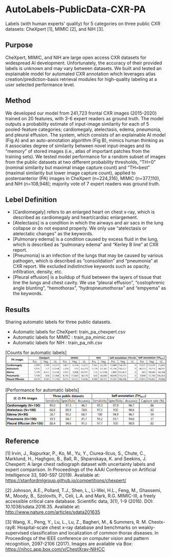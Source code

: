 # AutoLabels-PublicData-CXR-PA
Labels (with human experts' quality) for 5 categories on three public CXR datasets: CheXpert [1], MIMIC [2], and NIH [3]. 


## Purpose
CheXpert, MIMIC, and NIH are large open access CXR datasets for widespread AI development. Unfortunately, the accuracy of their provided labels is unknown and may vary between datasets. We built and tested an explainable model for automated CXR annotation which leverages atlas creation/prediction-basis retrieval modules for high-quality labeling at a user selected performance level.


## Method
We developed our model from 241,723 frontal CXR images (2015-2020) trained on 20 features, with 3-6 expert readers as ground truth. The model outputs a probability estimate of input-image similarity for each of 5 pooled-feature categories; cardiomegaly, atelectasis, edema, pneumonia, and pleural effusion. The system, which consists of an explainable AI model (Fig A) and an auto-annotation algorithm (Fig B), mimics human thinking as it associates degree of similarity between novel input-images and its “memory” of stored images (i.e., atlas of important patches from the training sets). We tested model performance for a random subset of images from the public datasets at two different probability thresholds, “TH=0” (nominal similarity but maximal image capture count) and “TH=best” (maximal similarity but lower image capture count), applied to posteroanterior (PA) images in CheXpert (n=224,316), MIMIC (n=377,110), and NIH (n=108,948); majority vote of 7 expert readers was ground truth.


## Lebel Definition
* [Cardiomegaly] refers to an enlarged heart on chest x-ray, which is described as cardiomegaly and heart/cardiac enlargement.
* [Atelectasis] is a condition in which the airways and air sacs in the lung collapse or do not expand properly. We only use “atelectasis or atelectatic changes” as the keywords.
* [Pulmonary edema] is a condition caused by excess fluid in the lung, which is described as “pulmonary edema” and “Kerley B line” at CXR report.
* [Pneumonia] is an infection of the lungs that may be caused by various pathogen, which is described as “consolidation” and “pneumonia” at CXR report. We excluded indistinctive keywords such as opacity, infiltration, density, etc.  
* [Pleural effusion] is a buildup of fluid between the layers of tissue that line the lungs and chest cavity. We use “pleural effusion”, “costophrenic angle blunting”, “hemothorax”, “hydropneumothorax” and “empyema” as the keywords. 


## Results
Sharing automatic labels for three public datasets.
* Automatic labels for CheXpert: train_pa_chexpert.csv
* Automatic labels for MIMIC   : train_pa_mimic.csv
* Automatic labels for NIH     : train_pa_nih.csv

[Counts for automatic labels]
![Alt text](./summary_table.png?raw=true "Summary about automatic labels")

[Performance for automatic labels]
![Alt text](./performance_table.png?raw=true "Performance of automatic labels")


## Reference
[1] Irvin, J., Rajpurkar, P., Ko, M., Yu, Y., Ciurea-Ilcus, S., Chute, C., Marklund, H., Haghgoo, B., Ball, R., Shpanskaya, K. and Seekins, J. Chexpert: A large chest radiograph dataset with uncertainty labels and expert comparison. In Proceedings of the AAAI Conference on Artificial Intelligence 33, 590-597 (2019). Available at: https://stanfordmlgroup.github.io/competitions/chexpert/

[2] Johnson, A.E., Pollard, T.J., Shen, L., Li-Wei, H.L., Feng, M., Ghassemi, M., Moody, B., Szolovits, P., Celi, L.A. and Mark, R.G. MIMIC-III, a freely accessible critical care database. Scientific data, 3(1), 1-9 (2016). DOI: 10.1038/sdata.2016.35. Available at: http://www.nature.com/articles/sdata201635

[3] Wang, X., Peng, Y., Lu, L., Lu, Z., Bagheri, M., & Summers, R. M. Chestx-ray8: Hospital-scale chest x-ray database and benchmarks on weakly-supervised classification and localization of common thorax diseases. In Proceedings of the IEEE conference on computer vision and pattern recognition, 2097-2106 (2017). Images are available via Box: https://nihcc.app.box.com/v/ChestXray-NIHCC
